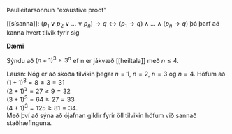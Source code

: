 Þaulleitarsönnun "exaustive proof" 

[[sísanna]]: $(p_1∨p_2∨...∨p_n)→q↔(p_1→q)∧...∧(p_n→q)$
þá þarf að kanna hvert tilvik fyrir sig

**Dæmi**

Sýndu að $(n + 1)^3 ≥ 3^n$ ef n er jákvæð [[heiltala]] með $n ≤4$.  

Lausn: 
Nóg er að skoða tilvikin þegar $n = 1$, $n = 2$, $n = 3$ og $n = 4$. 
Höfum að  
$(1 + 1)^3 = 8 ≥3 = 31$  
$(2 + 1)^3 = 27 ≥9 = 32$  
$(3 + 1)^3 = 64 ≥27 = 33$  
$(4 + 1)^3 = 125 ≥81 = 34$.  
Með því að sýna að ójafnan gildir fyrir öll tilvikin höfum við sannað staðhæfinguna.